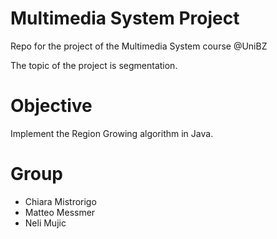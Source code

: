 # Multimedia System Project
Repo for the project of the Multimedia System course @UniBZ

The topic of the project is segmentation.

# Objective
Implement the Region Growing algorithm in Java.

# Group
- Chiara Mistrorigo
- Matteo Messmer
- Neli Mujic
